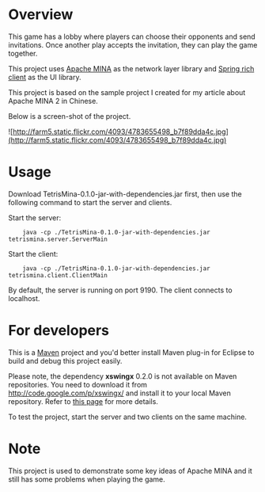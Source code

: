# Overview #

This game has a lobby where players can choose their opponents and send invitations. Once another play accepts the invitation, they can play the game together.

This project uses [Apache MINA](http://mina.apache.org/) as the network layer library and [Spring rich client](http://spring-rich-c.sourceforge.net/1.1.0/index.html) as the UI library.

This project is based on the sample project I created for  my article about Apache MINA 2 in Chinese.

Below is a screen-shot of the project.

![http://farm5.static.flickr.com/4093/4783655498_b7f89dda4c.jpg](http://farm5.static.flickr.com/4093/4783655498_b7f89dda4c.jpg)

# Usage #
Download TetrisMina-0.1.0-jar-with-dependencies.jar first, then use the following command to start the server and clients.

Start the server:
```
    java -cp ./TetrisMina-0.1.0-jar-with-dependencies.jar tetrismina.server.ServerMain
```

Start the client:
```
    java -cp ./TetrisMina-0.1.0-jar-with-dependencies.jar tetrismina.client.ClientMain
```

By default, the server is running on port 9190. The client connects to localhost.

# For developers #
This is a [Maven](http://maven.apache.org/) project and you'd better install Maven plug-in for Eclipse to build and debug this project easily.

Please note, the dependency **xswingx** 0.2.0 is not available on Maven repositories. You need to download it from http://code.google.com/p/xswingx/ and install it to your local Maven repository. Refer to [this page](http://jira.springframework.org/browse/RCP-590) for more details.

To test the project, start the server and two clients on the same machine.

# Note #
This project is used to demonstrate some key ideas of Apache MINA and it still has some problems when playing the game.